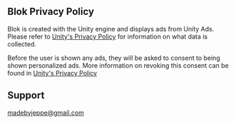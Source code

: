 ## Blok Privacy Policy

Blok is created with the Unity engine and displays ads from Unity Ads. Please refer to [Unity's Privacy Policy](https://unity3d.com/legal/privacy-policy) for information on what data is collected.

Before the user is shown any ads, they will be asked to consent to being shown personalized ads. More information on revoking this consent can be found in [Unity's Privacy Policy](https://unity3d.com/legal/privacy-policy)

## Support

madebyjeppe@gmail.com
